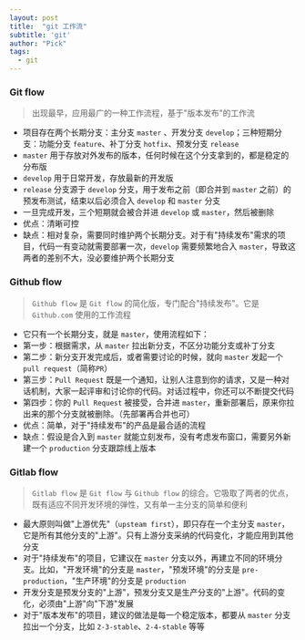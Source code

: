 ```yaml
---
layout: post
title:  "git 工作流"
subtitle: 'git'
author: "Pick"
tags:
  - git
---
```


### Git flow
> 出现最早，应用最广的一种工作流程，基于"版本发布"的工作流

- 项目存在两个长期分支：主分支 `master` 、开发分支 `develop`；三种短期分支：功能分支 `feature`、补丁分支 `hotfix`、预发分支 `release`
- `master` 用于存放对外发布的版本，任何时候在这个分支拿到的，都是稳定的分布版
- `develop` 用于日常开发，存放最新的开发版
- `release` 分支源于 `develop` 分支，用于发布之前（即合并到 `master` 之前）的预发布测试，结束以后必须合入 `develop` 和 `master` 分支
- 一旦完成开发，三个短期就会被合并进 `develop` 或 `master`，然后被删除
- 优点：清晰可控
- 缺点：相对复杂，需要同时维护两个长期分支。对于有"持续发布"需求的项目，代码一有变动就需要部署一次，`develop` 需要频繁地合入 `master`，导致这两者的差别不大，没必要维护两个长期分支


### Github flow
> `Github flow` 是 `Git flow` 的简化版，专门配合"持续发布"。它是 `Github.com` 使用的工作流程

- 它只有一个长期分支，就是 `master`，使用流程如下：
- 第一步：根据需求，从 `master` 拉出新分支，不区分功能分支或补丁分支
- 第二步：新分支开发完成后，或者需要讨论的时候，就向 `master` 发起一个 `pull request`（简称`PR`）
- 第三步：`Pull Request` 既是一个通知，让别人注意到你的请求，又是一种对话机制，大家一起评审和讨论你的代码。对话过程中，你还可以不断提交代码
- 第四步：你的 `Pull Request` 被接受，合并进 `master`，重新部署后，原来你拉出来的那个分支就被删除。（先部署再合并也可）
- 优点：简单，对于"持续发布"的产品是最合适的流程
- 缺点：假设是合入到 `master` 就能立刻发布，没有考虑发布窗口，需要另外新建一个 `production` 分支跟踪线上版本

### Gitlab flow
> `Gitlab flow` 是 `Git flow` 与 `Github flow` 的综合。它吸取了两者的优点，既有适应不同开发环境的弹性，又有单一主分支的简单和便利

- 最大原则叫做"上游优先"（`upsteam first`），即只存在一个主分支 `master`，它是所有其他分支的"上游"。只有上游分支采纳的代码变化，才能应用到其他分支
- 对于"持续发布"的项目，它建议在 `master` 分支以外，再建立不同的环境分支。比如，"开发环境"的分支是 `master`，"预发环境"的分支是 `pre-production`，"生产环境"的分支是 `production`
- 开发分支是预发分支的"上游"，预发分支又是生产分支的"上游"。代码的变化，必须由"上游"向"下游"发展
- 对于"版本发布"的项目，建议的做法是每一个稳定版本，都要从 `master` 分支拉出一个分支，比如 `2-3-stable`、`2-4-stable` 等等